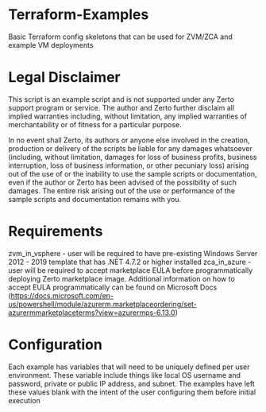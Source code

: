 # Terraform-Examples
Basic Terraform config skeletons that can be used for ZVM/ZCA and example VM deployments

# Legal Disclaimer
This script is an example script and is not supported under any Zerto support program or service. The author and Zerto further disclaim all implied warranties including, without limitation, any implied warranties of merchantability or of fitness for a particular purpose.

In no event shall Zerto, its authors or anyone else involved in the creation, production or delivery of the scripts be liable for any damages whatsoever (including, without limitation, damages for loss of business profits, business interruption, loss of business information, or other pecuniary loss) arising out of the use of or the inability to use the sample scripts or documentation, even if the author or Zerto has been advised of the possibility of such damages. The entire risk arising out of the use or performance of the sample scripts and documentation remains with you.

# Requirements
zvm_in_vsphere - user will be required to have pre-existing Windows Server 2012 - 2019 template that has .NET 4.7.2 or higher installed 
zca_in_azure - user will be required to accept marketplace EULA before programmatically deploying Zerto marketplace image. Additional information on how to accept EULA programmatically can be found on Microsoft Docs (https://docs.microsoft.com/en-us/powershell/module/azurerm.marketplaceordering/set-azurermmarketplaceterms?view=azurermps-6.13.0) 


# Configuration
Each example has variables that will need to be uniquely defined per user environment. These variable include things like local OS username and password, private or public IP address, and subnet. The examples have left these values blank with the intent of the user configuring them before initial execution 
